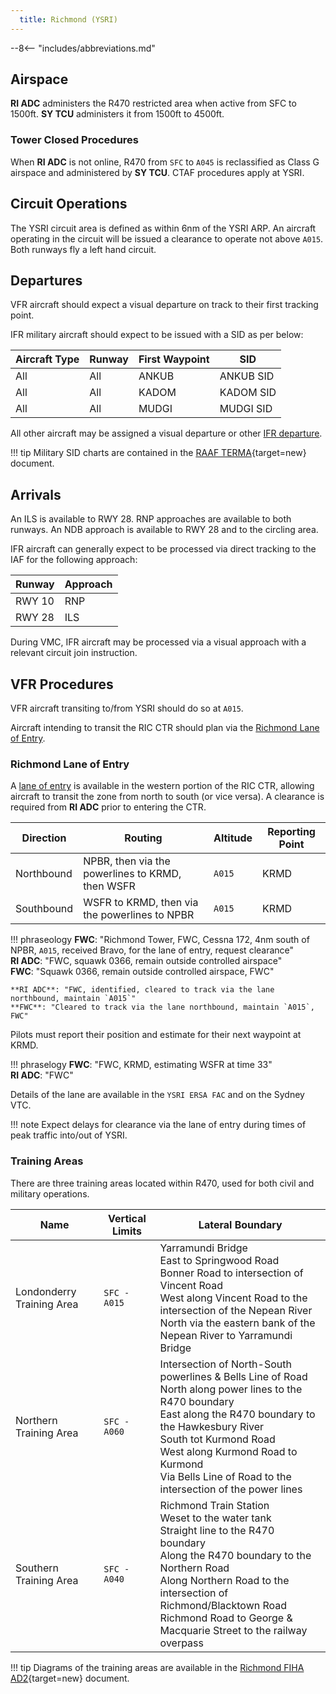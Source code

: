```yaml
---
  title: Richmond (YSRI)
---
```


--8<-- "includes/abbreviations.md"

## Airspace
**RI ADC** administers the R470 restricted area when active from SFC to 1500ft. **SY TCU** administers it from 1500ft to 4500ft.

### Tower Closed Procedures
When **RI ADC** is not online, R470 from `SFC` to `A045` is reclassified as Class G airspace and administered by **SY TCU**. CTAF procedures apply at YSRI.

## Circuit Operations
The YSRI circuit area is defined as within 6nm of the YSRI ARP. An aircraft operating in the circuit will be issued a clearance to operate not above `A015`. Both runways fly a left hand circuit.

## Departures
VFR aircraft should expect a visual departure on track to their first tracking point.

IFR military aircraft should expect to be issued with a SID as per below:

| Aircraft Type | Runway | First Waypoint | SID |
| --- | --- | --- | --- |
| All | All | ANKUB | ANKUB SID |
| All | All | KADOM | KADOM SID |
| All | All | MUDGI | MUDGI SID |

All other aircraft may be assigned a visual departure or other [IFR departure](../../navigation/ifrdepartures.md#other-departure-methods).

!!! tip
    Military SID charts are contained in the [RAAF TERMA](https://ais-af.airforce.gov.au/){target=new} document.

## Arrivals
An ILS is available to RWY 28. RNP approaches are available to both runways. An NDB approach is available to RWY 28 and to the circling area.

IFR aircraft can generally expect to be processed via direct tracking to the IAF for the following approach:

| Runway | Approach |
| --- | --- |
| RWY 10 | RNP |
| RWY 28 | ILS |

During VMC, IFR aircraft may be processed via a visual approach with a relevant circuit join instruction.

## VFR Procedures
VFR aircraft transiting to/from YSRI should do so at `A015`.

Aircraft intending to transit the RIC CTR should plan via the [Richmond Lane of Entry](#richmond-lane-of-entry).

### Richmond Lane of Entry
A [lane of entry](../../airspace/lanesofentry.md) is available in the western portion of the RIC CTR, allowing aircraft to transit the zone from north to south (or vice versa). A clearance is required from **RI ADC** prior to entering the CTR.

| Direction | Routing | Altitude | Reporting Point |
| --- | --- | --- | --- |
| Northbound | NPBR, then via the powerlines to KRMD, then WSFR | `A015` | KRMD |
| Southbound | WSFR to KRMD, then via the powerlines to NPBR | `A015` | KRMD |

!!! phraseology
    **FWC**: "Richmond Tower, FWC, Cessna 172, 4nm south of NPBR, `A015`, received Bravo, for the lane of entry, request clearance"  
    **RI ADC**: "FWC, squawk 0366, remain outside controlled airspace"  
    **FWC**: "Squawk 0366, remain outside controlled airspace, FWC"  

    **RI ADC**: "FWC, identified, cleared to track via the lane northbound, maintain `A015`"  
    **FWC**: "Cleared to track via the lane northbound, maintain `A015`, FWC"  

Pilots must report their position and estimate for their next waypoint at KRMD.

!!! phraselogy
    **FWC**: "FWC, KRMD, estimating WSFR at time 33"  
    **RI ADC**: "FWC"

Details of the lane are available in the `YSRI ERSA FAC` and on the Sydney VTC.

!!! note
    Expect delays for clearance via the lane of entry during times of peak traffic into/out of YSRI.

### Training Areas
There are three training areas located within R470, used for both civil and military operations.

| Name | Vertical Limits | Lateral Boundary |
| ---- | --------------- | --- |
| Londonderry Training Area | `SFC - A015` | Yarramundi Bridge<br>East to Springwood Road<br>Bonner Road to intersection of Vincent Road<br>West along Vincent Road to the intersection of the Nepean River<br>North via the eastern bank of the Nepean River to Yarramundi Bridge |
| Northern Training Area | `SFC - A060` | Intersection of North-South powerlines & Bells Line of Road<br>North along power lines to the R470 boundary<br>East along the R470 boundary to the Hawkesbury River<br>South tot Kurmond Road<br>West along Kurmond Road to Kurmond<br>Via Bells Line of Road to the intersection of the power lines |
| Southern Training Area | `SFC - A040` | Richmond Train Station<br>Weset to the water tank<br>Straight line to the R470 boundary<br>Along the R470 boundary to the Northern Road<br>Along Northern Road to the intersection of Richmond/Blacktown Road<br>Richmond Road to George & Macquarie Street to the railway overpass |

!!! tip
    Diagrams of the training areas are available in the [Richmond FIHA AD2](https://ais-af.airforce.gov.au/){target=new} document.